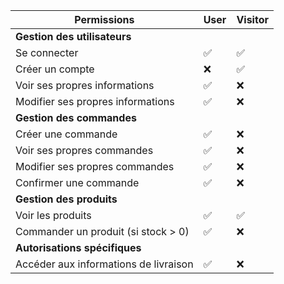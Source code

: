 | Permissions                           | User | Visitor |
|---------------------------------------|------|---------|
| **Gestion des utilisateurs**          |      |         |
| Se connecter                          | ✅   | ✅      |
| Créer un compte                       | ❌   | ✅      |
| Voir ses propres informations         | ✅   | ❌      |
| Modifier ses propres informations     | ✅   | ❌      |
| **Gestion des commandes**             |      |         |
| Créer une commande                    | ✅   | ❌      |
| Voir ses propres commandes            | ✅   | ❌      |
| Modifier ses propres commandes        | ✅   | ❌      |
| Confirmer une commande                | ✅   | ❌      |
| **Gestion des produits**              |      |         |
| Voir les produits                     | ✅   | ✅      |
| Commander un produit (si stock > 0)   | ✅   | ❌      |
| **Autorisations spécifiques**         |      |         |
| Accéder aux informations de livraison | ✅   | ❌      |